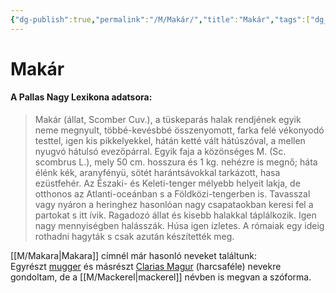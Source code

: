 ```yaml
---
{"dg-publish":true,"permalink":"/M/Makár/","title":"Makár","tags":["dg_uploaded"],"created":"2023-11-22T01:05","updated":"2023-11-22T01:05"}
---
```



# Makár

#### A Pallas Nagy Lexikona adatsora:

> Makár (állat, Scomber Cuv.), a tüskeparás halak rendjének egyik neme megnyult, többé-kevésbbé összenyomott, farka felé vékonyodó testtel, igen kis pikkelyekkel, hátán ketté vált hátúszóval, a mellen nyugvó hátulsó evezőpárral. Egyik faja a közönséges M. (Sc. scombrus L.), mely 50 cm. hosszura és 1 kg. nehézre is megnő; háta élénk kék, aranyfényü, sötét harántsávokkal tarkázott, hasa ezüstfehér. Az Északi- és Keleti-tenger mélyebb helyeit lakja, de otthonos az Atlanti-oceánban s a Földközi-tengerben is. Tavasszal vagy nyáron a heringhez hasonlóan nagy csapataokban keresi fel a partokat s itt ívik. Ragadozó állat és kisebb halakkal táplálkozik. Igen nagy mennyiségben halásszák. Húsa igen ízletes. A rómaiak egy ideig rothadni hagyták s csak azután készítették meg.  

[[M/Makara\|Makara]] címnél már hasonló neveket találtunk:  
Egyrészt [mugger](https://en.wikipedia.org/wiki/Mugger_crocodile) és másrészt [Clarias Magur](https://www.fishbase.se/summary/Clarias-magur.html) (harcsaféle) nevekre gondoltam, de a [[M/Mackerel\|mackerel]] névben is megvan a szóforma.  